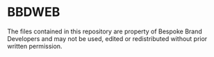# BBDWEB

The files contained in this repository are property of Bespoke Brand Developers and may not be used, edited or redistributed without prior written permission.
